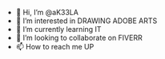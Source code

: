 - 👋 Hi, I’m @aK33LA
- 👀 I’m interested in DRAWING ADOBE ARTS
- 🌱 I’m currently learning IT
- 💞️ I’m looking to collaborate on FIVERR
- 📫 How to reach me UP

<!---
aK33LA/aK33LA is a ✨ special ✨ repository because its `README.md` (this file) appears on your GitHub profile.
You can click the Preview link to take a look at your changes.
--->
